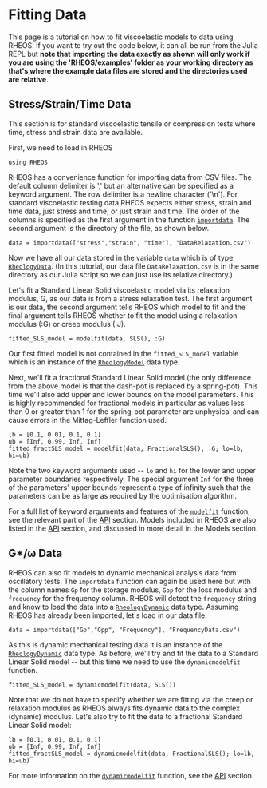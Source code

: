 # Fitting Data

This page is a tutorial on how to fit viscoelastic models to data using RHEOS. If you want to try out the code below, it can all be run from the Julia REPL but **note that importing the data exactly as shown will only work if you are using the 'RHEOS/examples' folder as your working directory as that's where the example data files are stored and the directories used are relative**.

## Stress/Strain/Time Data

This section is for standard viscoelastic tensile or compression tests where time, stress and strain data are available.

First, we need to load in RHEOS
```
using RHEOS
```
RHEOS has a convenience function for importing data from CSV files. The default column delimiter is ',' but an alternative can be specified as a keyword argument. The row delimiter is a newline character ('\n'). For standard viscoelastic testing data RHEOS expects either stress, strain and time data, just stress and time, or just strain and time. The order of the columns is specified as the first argument in the function [`importdata`](@ref). The second argument is the directory of the file, as shown below.
```
data = importdata(["stress","strain", "time"], "DataRelaxation.csv")
```
Now we have all our data stored in the variable `data` which is of type [`RheologyData`](@ref). (In this tutorial, our data file `DataRelaxation.csv` is in the same directory as our Julia script so we can just use its relative directory.)

Let's fit a Standard Linear Solid viscoelastic model via its relaxation modulus, G, as our data is from a stress relaxation test. The first argument is our data, the second argument tells RHEOS which model to fit and the final argument tells RHEOS whether to fit the model using a relaxation modulus (:G) or creep modulus (:J).
```
fitted_SLS_model = modelfit(data, SLS(), :G)
```
Our first fitted model is not contained in the `fitted_SLS_model` variable which is an instance of the [`RheologyModel`](@ref) data type.

Next, we'll fit a fractional Standard Linear Solid model (the only difference from the above model is that the dash-pot is replaced by a spring-pot). This time we'll also add upper and lower bounds on the model parameters. This is highly recommended for fractional models in particular as values less than 0 or greater than 1 for the spring-pot parameter are unphysical and can cause errors in the Mittag-Leffler function used.
```
lb = [0.1, 0.01, 0.1, 0.1]
ub = [Inf, 0.99, Inf, Inf]
fitted_fractSLS_model = modelfit(data, FractionalSLS(), :G; lo=lb, hi=ub)
```
Note the two keyword arguments used -- `lo` and `hi` for the lower and upper parameter boundaries respectively. The special argument `Inf` for the three of the parameters' upper bounds represent a type of infinity such that the parameters can be as large as required by the optimisation algorithm.

For a full list of keyword arguments and features of the [`modelfit`](@ref) function, see the relevant part of the [API](@ref) section. Models included in RHEOS are also listed in the [API](@ref) section, and discussed in more detail in the Models section.

## G*/ω Data

RHEOS can also fit models to dynamic mechanical analysis data from oscillatory tests. The `importdata` function can again be used here but with the column names `Gp` for the storage modulus, `Gpp` for the loss modulus and `frequency` for the frequency column. RHEOS will detect the `frequency` string and know to load the data into a [`RheologyDynamic`](@ref) data type. Assuming RHEOS has already been imported, let's load in our data file:
```
data = importdata(["Gp","Gpp", "Frequency"], "FrequencyData.csv")
```
As this is dynamic mechanical testing data it is an instance of the [`RheologyDynamic`](@ref) data type. As before, we'll try and fit the data to a Standard Linear Solid model -- but this time we need to use the `dynamicmodelfit` function.
```
fitted_SLS_model = dynamicmodelfit(data, SLS())
```
Note that we do not have to specify whether we are fitting via the creep or relaxation modulus as RHEOS always fits dynamic data to the complex (dynamic) modulus. Let's also try to fit the data to a fractional Standard Linear Solid model:
```
lb = [0.1, 0.01, 0.1, 0.1]
ub = [Inf, 0.99, Inf, Inf]
fitted_fractSLS_model = dynamicmodelfit(data, FractionalSLS(); lo=lb, hi=ub)
```
For more information on the [`dynamicmodelfit`](@ref) function, see the [API](@ref) section.

